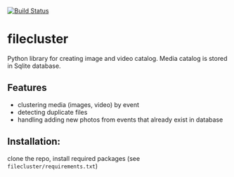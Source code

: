 [![Build Status](https://semaphoreci.com/api/v1/izikeros/filecluster/branches/master/shields_badge.svg)](https://semaphoreci.com/izikeros/filecluster)
# filecluster
Python library for creating image and video catalog. Media catalog is stored in Sqlite database.

## Features
- clustering media (images, video) by event
- detecting duplicate files
- handling adding new photos from events that already exist in database

## Installation:
clone the repo, install required packages (see `filecluster/requirements.txt`)


 